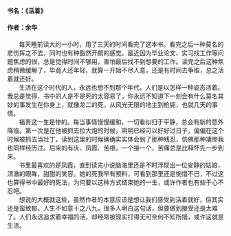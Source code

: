 #### 书名：《活着》
#### 作者：余华
&#160; &#160; &#160; &#160;每天睡前读大约一小时，用了三天的时间看完了这本书。看完之后一种莫名的悲伤挥之不去，同时也有种豁然开朗的感觉。最近因为毕业论文、实习找工作等问题焦虑的很，总是觉得时间不够用，害怕最后找不到想要的工作。读完之后这种焦虑稍微缓解了，毕竟人还年轻，就算一开始不尽人意，还是有时间去争取，总之活着就还好。  
&#160; &#160; &#160; &#160;生活在这个时代的人，永远也想不到那个年代，人们是以怎样一种姿态活着。我总是觉得，书中的人是不是死的太容易了，你永远不知道下一刻会有什么莫名其妙的事发生在你身上，就像龙二的死，从风光无限的地主到枪毙，也就几天的事情。  
&#160; &#160; &#160; &#160;福贵这一生是惨的。每当事情慢慢缓和，一切看似归于平静，总会有新的意外降临。第一次是在他被抓去拉大炮的时候，明明已经可以好好过日子，偏偏在这个时候被抓去当壮丁，读到这里的时候确确实实体会到了那种残忍，仿佛那种凄惨我也同样经历过。后来的有庆、凤霞、苦根，一个接一个，苦痛总是比释怀先一步到来。  
&#160; &#160; &#160; &#160;书里最喜欢的是凤霞，直到读完小说脑海里还是不时浮现出一位安静的姑娘，清澈的眼眸，甜甜的笑容。她的死我早有预料，可看到那里还是惋惜不已，不过这也算得书中最好的死法，为何要以这种方式结束她的一生，或许作者也有些于心不忍吧。  
&#160; &#160; &#160; &#160;想说的大概就这些，虽然作者的本意应该是想让我们感受到活着就好，但其实还是蛮致郁。人生不如意十之八九，很多人明白这句话，但要做到接受还是太难了。人们永远追求着幸福的活，却经常被现实打得无可奈何不知所措，或许这就是生活。